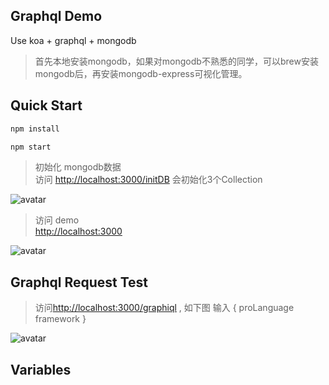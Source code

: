 Graphql Demo
-------------

Use koa + graphql + mongodb
> 首先本地安装mongodb，如果对mongodb不熟悉的同学，可以brew安装mongodb后，再安装mongodb-express可视化管理。

Quick Start
--------------

```js
npm install

npm start
```

> 初始化 mongodb数据 <br/>
> 访问 [http://localhost:3000/initDB](http://localhost:3000/initDB)  会初始化3个Collection<br/>

![avatar](http://thyrsi.com/t6/672/1550504319x2890149584.png)


> 访问 demo  <br/>
> [http://localhost:3000](http://localhost:3000)

![avatar](http://thyrsi.com/t6/672/1550503243x2728278668.png)

Graphql Request Test
--------------

> 访问[http://localhost:3000/graphiql](http://localhost:3000/graphiql) , 如下图 输入 { proLanguage framework }

![avatar](http://thyrsi.com/t6/672/1550503512x2728278668.png)

Variables
------------------

